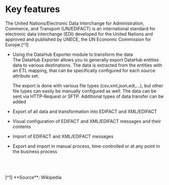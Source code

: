 # Key features

The United Nations/Electronic Data Interchange for Administration, Commerce, and Transport (UN/EDIFACT) is an international standard for electronic data interchange (EDI) developed for the United Nations and approved and published by UNECE, the UN Economic Commission for Europe.[^1]

- Using the DataHub Exporter module to transform the data    
    The DataHub Exporter allows you to generally export DataHub entities data to various destinations. The data is extracted from the entities with an ETL mapping, that can be specifically configured for each source attribute set.

    The export is done with various file types (csv,xml,json,edi,…), but other file types can easily be manually configured as well. The data can be sent via HTTP-Request or SFTP. Additional types of data transfer can be added 
- Export of all data and transformation into EDIFACT and XML/EDIFACT  
- Visual configuration of EDIFACT and XML/EDIFACT messages and their contents   
- Import of EDIFACT and XML/EDIFACT messages
- Export and import in manual process, time-controlled or at any point in the business process  




<br>
<br>
<br>
[^1] **Source**: Wikipedia